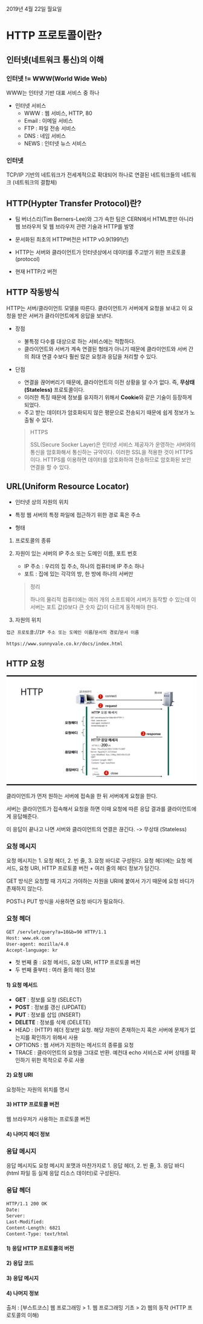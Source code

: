 2019년 4월 22일 월요일

# HTTP 프로토콜이란?

## 인터넷(네트워크 통신)의 이해

### 인터넷 != WWW(World Wide Web)

WWW는 인터넷 기반 대표 서비스 중 하나

- 인터넷 서비스
  - WWW : 웹 서비스, HTTP, 80
  - Email : 이메일 서비스
  - FTP : 파일 전송 서비스
  - DNS : 네임 서비스 
  - NEWS : 인터넷 뉴스 서비스

### 인터넷

TCP/IP 기반의 네트워크가 전세계적으로 확대되어 하나로 연결된 네트워크들의 네트워크 (네트워크의 결합체)


## HTTP(Hypter Transfer Protocol)란?

- 팀 버너스리(Tim Berners-Lee)와 그가 속한 팀은 CERN에서 HTML뿐만 아니라 웹 브라우저 및 웹 브라우저 관련 기술과 HTTP를 발명

- 문서화된 최초의 HTTP버전은 HTTP v0.9(1991년)

- HTTP는 서버와 클라이언트가 인터넷상에서 데이터를 주고받기 위한 프로토콜(protocol)

- 현재 HTTP/2 버전
 

## HTTP 작동방식

HTTP는 서버/클라이언트 모델을 따른다. 클라이언트가 서버에게 요청을 보내고 이 요청을 받은 서버가 클라이언트에게 응답을 보낸다.

- 장점
  - 불특정 다수를 대상으로 하는 서비스에는 적합하다.
  - 클라이언트와 서버가 계속 연결된 형태가 아니기 때문에 클라이언트와 서버 간의 최대 연결 수보다 훨씬 많은 요청과 응답을 처리할 수 있다.

- 단점
  - 연결을 끊어버리기 때문에, 클라이언트의 이전 상황을 알 수가 없다. 즉, **무상태(Stateless)** 프로토콜이다.
  - 이러한 특징 때문에 정보를 유지하기 위해서 **Cookie**와 같은 기술이 등장하게 되었다.
  - 주고 받는 데이터가 암호화되지 않은 평문으로 전송되기 때문에 쉽게 정보가 노출될 수 있다.
  > HTTPS
  >
  > SSL(Secure Socker Layer)은 인터넷 서비스 제공자가 운영하는 서버와의 통신을 암호화해서 통신하는 규약이다. 이러한 SSL을 적용한 것이 HTTPS이다. HTTPS를 이용하면 데이터를 암호화하여 전송하므로 암호화된 보안 연결을 할 수 있다.

## URL(Uniform Resource Locator)

- 인터넷 상의 자원의 위치

- 특정 웹 서버의 특정 파일에 접근하기 위한 경로 혹은 주소

- 형태
1. 프로토콜의 종류

2. 자원이 있는 서버의 IP 주소 또는 도메인 이름, 포트 번호

    - IP 주소 : 우리의 집 주소, 하나의 컴퓨터에 IP 주소 하나
    - 포트 : 집에 있는 각각의 방, 한 방에 하나의 서버만 

    > 정리
    >
    > 하나의 물리적 컴퓨터에는 여러 개의 소프트웨어 서버가 동작할 수 있는데 이 서버는 포트 값(0보다 큰 숫자 값)이 다르게 동작해야 한다.

3. 자원의 위치

`접근 프로토콜`://`IP 주소 또는 도메인 이름`/`문서의 경로`/`문서 이름`

```
https://www.sunnyvale.co.kr/docs/index.html
```

## HTTP 요청

![HTTP 요청](./http-protocol.PNG)

클라이언트가 먼저 원하는 서버에 접속을 한 뒤 서버에게 요청을 한다.

서버는 클라이언트가 접속해서 요청을 하면 이때 요청에 따른 응답 결과를 클라이언트에게 응답해준다.

이 응답이 끝나고 나면 서버와 클라이언트의 연결은 끊긴다. -> 무상태 (Stateless)

### 요청 메시지

요청 메시지는 1. 요청 헤더, 2. 빈 줄, 3. 요청 바디로 구성된다. 요청 헤더에는 요청 메서드, 요청 URI, HTTP 프로토콜 버전 + 여러 줄의 헤더 정보가 담긴다.

GET 방식은 요청할 때 가지고 가야하는 자원을 URI에 붙여서 가기 때문에 요청 바디가 존재하지 않는다.

POST나 PUT 방식을 사용하면 요청 바디가 필요하다.

### 요청 헤더
```http
GET /servlet/query?a=10&b=90 HTTP/1.1
Host: www.ek.com
User-agent: mozilla/4.0
Accept-language: kr
```

- 첫 번째 줄 : 요청 메서드, 요청 URI, HTTP 프로토콜 버전
- 두 번째 줄부터 : 여러 줄의 헤더 정보

#### 1) 요청 메서드
- **GET** : 정보를 요청 (SELECT)
- **POST** : 정보를 갱신 (UPDATE)
- **PUT** : 정보를 삽입 (INSERT)
- **DELETE** : 정보를 삭제 (DELETE)
- HEAD : (HTTP) 헤더 정보만 요청. 해당 자원이 존재하는지 혹은 서버에 문제가 없는지를 확인하기 위해서 사용
- OPTIONS : 웹 서버가 지원하는 메서드의 종류를 요청
- TRACE : 클라이언트의 요청을 그대로 반환. 예컨대 echo 서비스로 서버 상태를 확인하기 위한 목적으로 주로 사용

#### 2) 요청 URI
요청하는 자원의 위치를 명시

#### 3) HTTP 프로토콜 버전
웹 브라우저가 사용하는 프로토콜 버전

#### 4) 나머지 헤더 정보


### 응답 메시지

응답 메시지도 요청 메시지 포맷과 마찬가지로 1. 응답 헤더, 2. 빈 줄, 3. 응답 바디(html 파일 등 실제 응답 리소스 데이터)로 구성된다.

### 응답 헤더

```http
HTTP/1.1 200 OK
Date:
Server:
Last-Modified:
Content-Length: 6821
Content-Type: text/html
```

#### 1) 응답 HTTP 프로토콜의 버전

#### 2) 응답 코드

#### 3) 응답 메시지

#### 4) 나머지 정보


출처 : [부스트코스] 웹 프로그래밍 > 1. 웹 프로그래밍 기초 > 2) 웹의 동작 (HTTP 프로토콜의 이해)